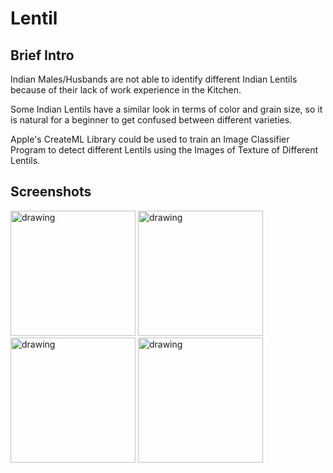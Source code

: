 # Lentil

## Brief Intro

Indian Males/Husbands are not able to identify different Indian Lentils because of their lack
of work experience in the Kitchen.

Some Indian Lentils have a similar look in terms of color and grain size, so it is natural for a
beginner to get confused between different varieties.

Apple's CreateML Library could be used to train an Image Classifier Program to detect
different Lentils using the Images of Texture of Different Lentils.

## Screenshots

<img src="https://eus-www.sway-cdn.com/s/RCkDCFYuRbiQPydE/images/GXYiZIjxpgYrNW?quality=1218&allowAnimation=true" alt="drawing" width="200"/> <img src="https://eus-www.sway-cdn.com/s/RCkDCFYuRbiQPydE/images/U7bKY35_txCx7B?quality=1218&allowAnimation=true" alt="drawing" width="200"/> <img src="https://eus-www.sway-cdn.com/s/RCkDCFYuRbiQPydE/images/Bi6FweNbbhJehD?quality=1218&allowAnimation=true" alt="drawing" width="200"/> <img src="https://eus-www.sway-cdn.com/s/RCkDCFYuRbiQPydE/images/0SWkBqP36IUV3t?quality=1218&allowAnimation=true" alt="drawing" width="200"/>
